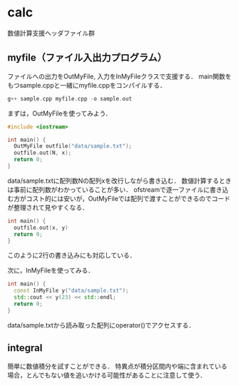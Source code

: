 # calc

数値計算支援ヘッダファイル群

## myfile（ファイル入出力プログラム）

ファイルへの出力をOutMyFile, 入力をInMyFileクラスで支援する．
main関数をもつsample.cppと一緒にmyfile.cppをコンパイルする．

```cpp
g++ sample.cpp myfile.cpp -o sample.out
```

まずは，OutMyFileを使ってみよう．

```cpp
#include <iostream>

int main() {
  OutMyFile outfile("data/sample.txt");
  outfile.out(N, x);
  return 0;
}
```

data/sample.txtに配列数Nの配列xを改行しながら書き込む．
数値計算するときは事前に配列数がわかっていることが多い．
ofstreamで逐一ファイルに書き込む方がコスト的には安いが，OutMyFileでは配列で渡すことができるのでコードが整理されて見やすくなる．

```cpp
int main() {
  outfile.out(x, y)
  return 0;
}
```

このように2行の書き込みにも対応している．

次に，InMyFileを使ってみる．

```cpp
int main() {
  const InMyFile y("data/sample.txt");
  std::cout << y(23) << std::endl;
  return 0;
}
```

data/sample.txtから読み取った配列にoperator()でアクセスする．

## integral

簡単に数値積分を試すことができる．
特異点が積分区間内や端に含まれている場合，とんでもない値を追いかける可能性があることに注意して使う．
